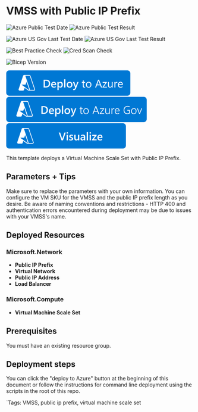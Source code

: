 # VMSS with Public IP Prefix 

![Azure Public Test Date](https://azurequickstartsservice.blob.core.windows.net/badges/quickstarts/microsoft.compute/vmss-with-public-ip-prefix/PublicLastTestDate.svg)
![Azure Public Test Result](https://azurequickstartsservice.blob.core.windows.net/badges/quickstarts/microsoft.compute/vmss-with-public-ip-prefix/PublicDeployment.svg)

![Azure US Gov Last Test Date](https://azurequickstartsservice.blob.core.windows.net/badges/quickstarts/microsoft.compute/vmss-with-public-ip-prefix/FairfaxLastTestDate.svg)
![Azure US Gov Last Test Result](https://azurequickstartsservice.blob.core.windows.net/badges/quickstarts/microsoft.compute/vmss-with-public-ip-prefix/FairfaxDeployment.svg)

![Best Practice Check](https://azurequickstartsservice.blob.core.windows.net/badges/quickstarts/microsoft.compute/vmss-with-public-ip-prefix/BestPracticeResult.svg)
![Cred Scan Check](https://azurequickstartsservice.blob.core.windows.net/badges/quickstarts/microsoft.compute/vmss-with-public-ip-prefix/CredScanResult.svg)

![Bicep Version](https://azurequickstartsservice.blob.core.windows.net/badges/quickstarts/microsoft.compute/vmss-with-public-ip-prefix/BicepVersion.svg)

[![Deploy To Azure](https://raw.githubusercontent.com/Azure/azure-quickstart-templates/master/1-CONTRIBUTION-GUIDE/images/deploytoazure.svg?sanitize=true)](https://portal.azure.com/#create/Microsoft.Template/uri/https%3A%2F%2Fraw.githubusercontent.com%2FAzure%2Fazure-quickstart-templates%2Fmaster%2Fquickstarts%2Fmicrosoft.compute%2Fvmss-with-public-ip-prefix%2Fazuredeploy.json)
[![Deploy To Azure US Gov](https://raw.githubusercontent.com/Azure/azure-quickstart-templates/master/1-CONTRIBUTION-GUIDE/images/deploytoazuregov.svg?sanitize=true)](https://portal.azure.us/#create/Microsoft.Template/uri/https%3A%2F%2Fraw.githubusercontent.com%2FAzure%2Fazure-quickstart-templates%2Fmaster%2Fquickstarts%2Fmicrosoft.compute%2Fvmss-with-public-ip-prefix%2Fazuredeploy.json)
[![Visualize](https://raw.githubusercontent.com/Azure/azure-quickstart-templates/master/1-CONTRIBUTION-GUIDE/images/visualizebutton.svg?sanitize=true)](http://armviz.io/#/?load=https%3A%2F%2Fraw.githubusercontent.com%2FAzure%2Fazure-quickstart-templates%2Fmaster%2Fquickstarts%2Fmicrosoft.compute%2Fvmss-with-public-ip-prefix%2Fazuredeploy.json)

This template deploys a Virtual Machine Scale Set with Public IP Prefix. 

## Parameters + Tips
Make sure to replace the parameters with your own information. You can configure the VM SKU for the VMSS and the public IP prefix length as you desire. Be aware of naming conventions and restrictions - HTTP 400 and authentication errors encountered during deployment may be due to issues with your VMSS's name.  

## Deployed Resources

### Microsoft.Network
+ **Public IP Prefix**
+ **Virtual Network**
+ **Public IP Address**
+ **Load Balancer**

### Microsoft.Compute
+ **Virtual Machine Scale Set**

## Prerequisites

You must have an existing resource group. 

## Deployment steps

You can click the "deploy to Azure" button at the beginning of this document or follow the instructions for command line deployment using the scripts in the root of this repo.

`Tags: VMSS, public ip prefix, virtual machine scale set
